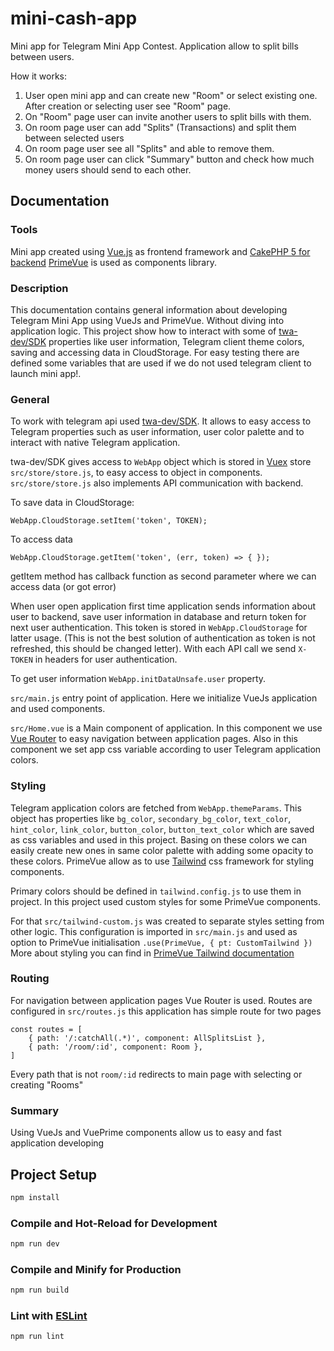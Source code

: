# mini-cash-app

Mini app for Telegram Mini App Contest. Application allow to split bills between users.

How it works:

1) User open mini app and can create new "Room" or select existing one. After creation or selecting user see "Room" page.
2) On "Room" page user can invite another users to split bills with them.
3) On room page user can add "Splits" (Transactions) and split them between selected users
4) On room page user see all "Splits" and able to remove them.
5) On room page user can click "Summary" button and check how much money users should send to each other.

## Documentation

### Tools

Mini app created using [Vue.js](https://vuejs.org/) as frontend framework and [CakePHP 5 for backend](https://github.com/makos135/tg-mini-split-cash-app-back)
[PrimeVue](https://primevue.org/) is used as components library.

### Description

This documentation contains general information about developing Telegram Mini App using VueJs and PrimeVue. Without diving into application logic.
This project show how to interact with some of [twa-dev/SDK](https://github.com/twa-dev/SDK) properties like user information, Telegram client theme colors, saving and accessing data in CloudStorage.
For easy testing there are defined some variables that are used if we do not used telegram client to launch mini app!.

### General
To work with telegram api used [twa-dev/SDK](https://github.com/twa-dev/SDK). It allows to easy access to Telegram properties such as user information, user color palette and to interact with native Telegram application.

twa-dev/SDK gives access to `WebApp` object which is stored in [Vuex](https://vuex.vuejs.org/) store `src/store/store.js`, to easy access to object in components.
`src/store/store.js` also implements API communication with backend.

To save data in CloudStorage:

```WebApp.CloudStorage.setItem('token', TOKEN);```

To access data 

```WebApp.CloudStorage.getItem('token', (err, token) => { });```

getItem method has callback function as second parameter where we can access data (or got error)

When user open application first time application sends information about user to backend, save user information in database and return token for next user authentication. This token is stored in `WebApp.CloudStorage` for latter usage. (This is not the best solution of authentication as token is not refreshed, this should be changed letter).
With each API call we send `X-TOKEN` in headers for user authentication.

To get user information ```WebApp.initDataUnsafe.user``` property.

`src/main.js` entry point of application. Here we initialize VueJs application and used components.

`src/Home.vue` is a Main component of application. In this component we use [Vue Router](https://router.vuejs.org/) to easy navigation between application pages. Also in this component we set app css variable according to user Telegram application colors.

### Styling
Telegram application colors are fetched from `WebApp.themeParams`. This object has properties like `bg_color`, `secondary_bg_color`, `text_color`, `hint_color`, `link_color`, `button_color`, `button_text_color` which are saved as css variables and used in this project. Basing on these colors we can easily create new ones in same color palette with adding some opacity to these colors.
PrimeVue allow as to use [Tailwind](https://tailwindcss.com/) css framework for styling components.


Primary colors should be defined in `tailwind.config.js` to use them in project.
In this project used custom styles for some PrimeVue components.

For that `src/tailwind-custom.js` was created to separate styles setting from other logic. This configuration is imported in `src/main.js` and used as option to PrimeVue initialisation `.use(PrimeVue, { pt: CustomTailwind })`
More about styling you can find in [PrimeVue Tailwind documentation](https://primevue.org/tailwind/)

### Routing
For navigation between application pages Vue Router is used.
Routes are configured in `src/routes.js` this application has simple route for two pages

```
const routes = [
    { path: '/:catchAll(.*)', component: AllSplitsList },
    { path: '/room/:id', component: Room },
]
```

Every path that is not `room/:id` redirects to main page with selecting or creating "Rooms"

### Summary
Using VueJs and VuePrime components allow us to easy and fast application developing

## Project Setup

```sh
npm install
```

### Compile and Hot-Reload for Development

```sh
npm run dev
```

### Compile and Minify for Production

```sh
npm run build
```

### Lint with [ESLint](https://eslint.org/)

```sh
npm run lint
```



